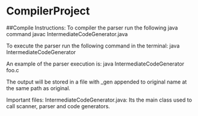 # CompilerProject

##Compile Instructions:
To compiler the parser run the following java command 
javac IntermediateCodeGenerator.java

To execute the parser run the following command in the terminal:
java IntermediateCodeGenerator <inputFileName>

An example of the parser execution is:
java IntermediateCodeGenerator foo.c

The output will be stored in a file with _gen appended to original name at the same path as original.

Important files:
IntermediateCodeGenerator.java: Its the main class used to call scanner, parser and code generators. 
